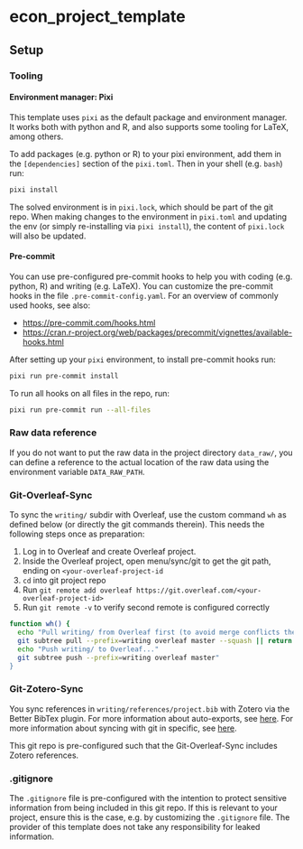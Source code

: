 # econ_project_template

## Setup

### Tooling
#### Environment manager: Pixi
This template uses ``pixi`` as the default package and environment manager.
It works both with python and R, and also supports some tooling for LaTeX, among others.

To add packages (e.g. python or R) to your pixi environment, add them in the ``[dependencies]`` section of the `pixi.toml`.
Then in your shell (e.g. `bash`) run:
```bash
pixi install
```

The solved environment is in ``pixi.lock``, which should be part of the git repo.
When making changes to the environment in ``pixi.toml`` and updating the env (or simply re-installing via `pixi install`), the content of `pixi.lock` will also be updated.

#### Pre-commit
You can use pre-configured pre-commit hooks to help you with coding (e.g. python, R) and writing (e.g. LaTeX).
You can customize the pre-commit hooks in the file ``.pre-commit-config.yaml``.
For an overview of commonly used hooks, see also:
- https://pre-commit.com/hooks.html
- https://cran.r-project.org/web/packages/precommit/vignettes/available-hooks.html

After setting up your ``pixi`` environment, to install pre-commit hooks run:
```bash
pixi run pre-commit install
```

To run all hooks on all files in the repo, run:
```bash
pixi run pre-commit run --all-files
```

### Raw data reference
If you do not want to put the raw data in the project directory `data_raw/`, you can define a reference to the actual location of the raw data using the environment variable `DATA_RAW_PATH`.

### Git-Overleaf-Sync
To sync the `writing/` subdir with Overleaf, use the custom command `wh` as defined below (or directly the git commands therein).
This needs the following steps once as preparation:
1. Log in to Overleaf and create Overleaf project.
1. Inside the Overleaf project, open menu/sync/git to get the git path, ending on `<your-overleaf-project-id`
1. `cd` into git project repo
1. Run `git remote add overleaf https://git.overleaf.com/<your-overleaf-project-id>`
1. Run `git remote -v` to verify second remote is configured correctly
```bash
function wh() {
  echo "Pull writing/ from Overleaf first (to avoid merge conflicts there)..."
  git subtree pull --prefix=writing overleaf master --squash || return
  echo "Push writing/ to Overleaf..."
  git subtree push --prefix=writing overleaf master"
}
```

### Git-Zotero-Sync
You sync references in `writing/references/project.bib` with Zotero via the Better BibTex plugin.
For more information about auto-exports, see [here](https://retorque.re/zotero-better-bibtex/exporting/auto/index.html#managing-auto-exports).
For more information about syncing with git in specific, see [here](https://retorque.re/zotero-better-bibtex/exporting/auto/index.html#git-support).

This git repo is pre-configured such that the Git-Overleaf-Sync includes Zotero references.

### .gitignore
The ``.gitignore`` file is pre-configured with the intention to protect sensitive information from being included in this git repo.
If this is relevant to your project, ensure this is the case, e.g. by customizing the ``.gitignore`` file.
The provider of this template does not take any responsibility for leaked information.
